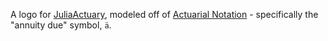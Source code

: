 A logo for [JuliaActuary](https://github.com/JuliaActuary), modeled off of [Actuarial Notation](https://en.wikipedia.org/wiki/,Actuarial_notation) - specifically the "annuity due" symbol, `ä`.

